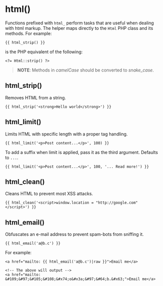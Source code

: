 # html()

Functions prefixed with `html_` perform tasks that are useful when dealing with html markup. The helper maps directly to the `Html` PHP class and its methods. For example:

    {{ html_strip() }}

is the PHP equivalent of the following:

    <?= Html::strip() ?>

> **NOTE**: Methods in *camelCase* should be converted to *snake_case*.

## html_strip()

Removes HTML from a string.

    {{ html_strip('<strong>Hello world</strong>') }}

## html_limit()

Limits HTML with specific length with a proper tag handling.

    {{ html_limit('<p>Post content...</p>', 100) }}

To add a suffix when limit is applied, pass it as the third argument. Defaults to `...`.

    {{ html_limit('<p>Post content...</p>', 100, '... Read more!') }}

## html_clean()

Cleans HTML to prevent most XSS attacks.

    {{ html_clean('<script>window.location = "http://google.com"</script>') }}

## html_email()

Obfuscates an e-mail address to prevent spam-bots from sniffing it.

    {{ html_email('a@b.c') }}

For example:

    <a href="mailto: {{ html_email('a@b.c')|raw }}">Email me</a>

    <!-- The above will output -->
    <a href="mailto: &#109;&#97;&#105;&#108;&#x74;o&#x3a;&#97;&#64;b.&#x63;">Email me</a>
